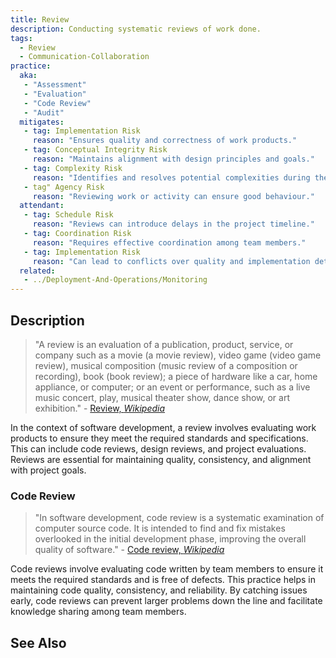 ```yaml
---
title: Review
description: Conducting systematic reviews of work done.
tags: 
  - Review
  - Communication-Collaboration
practice:
  aka: 
   - "Assessment"
   - "Evaluation"
   - "Code Review"
   - "Audit"
  mitigates:
   - tag: Implementation Risk
     reason: "Ensures quality and correctness of work products."
   - tag: Conceptual Integrity Risk
     reason: "Maintains alignment with design principles and goals."
   - tag: Complexity Risk
     reason: "Identifies and resolves potential complexities during the review process."
   - tag" Agency Risk
     reason: "Reviewing work or activity can ensure good behaviour."
  attendant:
   - tag: Schedule Risk
     reason: "Reviews can introduce delays in the project timeline."
   - tag: Coordination Risk
     reason: "Requires effective coordination among team members."
   - tag: Implementation Risk
     reason: "Can lead to conflicts over quality and implementation details."
  related:
   - ../Deployment-And-Operations/Monitoring
---
```


<PracticeIntro details={frontMatter} /> 

## Description

> "A review is an evaluation of a publication, product, service, or company such as a movie (a movie review), video game (video game review), musical composition (music review of a composition or recording), book (book review); a piece of hardware like a car, home appliance, or computer; or an event or performance, such as a live music concert, play, musical theater show, dance show, or art exhibition." - [Review, _Wikipedia_](https://en.wikipedia.org/wiki/Review)

In the context of software development, a review involves evaluating work products to ensure they meet the required standards and specifications. This can include code reviews, design reviews, and project evaluations. Reviews are essential for maintaining quality, consistency, and alignment with project goals.

### Code Review

> "In software development, code review is a systematic examination of computer source code. It is intended to find and fix mistakes overlooked in the initial development phase, improving the overall quality of software." - [Code review, _Wikipedia_](https://en.wikipedia.org/wiki/Code_review)

Code reviews involve evaluating code written by team members to ensure it meets the required standards and is free of defects. This practice helps in maintaining code quality, consistency, and reliability. By catching issues early, code reviews can prevent larger problems down the line and facilitate knowledge sharing among team members.


## See Also

<TagList tag="Review" />
